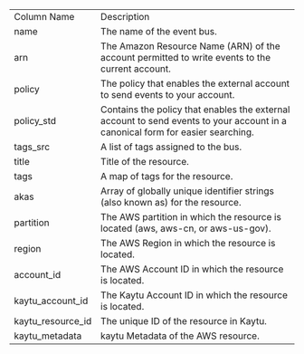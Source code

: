 <table>
	<tr><td>Column Name</td><td>Description</td></tr>
	<tr><td>name</td><td>The name of the event bus.</td></tr>
	<tr><td>arn</td><td>The Amazon Resource Name (ARN) of the account permitted to write events to the current account.</td></tr>
	<tr><td>policy</td><td>The policy that enables the external account to send events to your account.</td></tr>
	<tr><td>policy_std</td><td>Contains the policy that enables the external account to send events to your account in a canonical form for easier searching.</td></tr>
	<tr><td>tags_src</td><td>A list of tags assigned to the bus.</td></tr>
	<tr><td>title</td><td>Title of the resource.</td></tr>
	<tr><td>tags</td><td>A map of tags for the resource.</td></tr>
	<tr><td>akas</td><td>Array of globally unique identifier strings (also known as) for the resource.</td></tr>
	<tr><td>partition</td><td>The AWS partition in which the resource is located (aws, aws-cn, or aws-us-gov).</td></tr>
	<tr><td>region</td><td>The AWS Region in which the resource is located.</td></tr>
	<tr><td>account_id</td><td>The AWS Account ID in which the resource is located.</td></tr>
	<tr><td>kaytu_account_id</td><td>The Kaytu Account ID in which the resource is located.</td></tr>
	<tr><td>kaytu_resource_id</td><td>The unique ID of the resource in Kaytu.</td></tr>
	<tr><td>kaytu_metadata</td><td>kaytu Metadata of the AWS resource.</td></tr>
</table>
